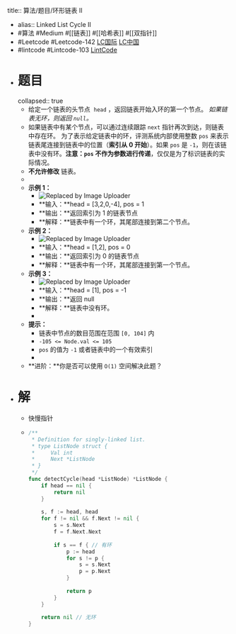 title:: 算法/题目/环形链表 II

- alias:: Linked List Cycle II
- #算法 #Medium #[[链表]] #[[哈希表]] #[[双指针]]
- #Leetcode #Leetcode-142 [LC国际](https://leetcode.com/problems/linked-list-cycle-ii/) [LC中国](https://leetcode-cn.com/problems/linked-list-cycle-ii/)
- #lintcode #Lintcode-103 [LintCode](https://www.lintcode.com/problem/103/)
- # 题目
  collapsed:: true
	- 给定一个链表的头节点  `head` ，返回链表开始入环的第一个节点。 *如果链表无环，则返回 `null`。*
	- 如果链表中有某个节点，可以通过连续跟踪 `next` 指针再次到达，则链表中存在环。 为了表示给定链表中的环，评测系统内部使用整数 `pos` 来表示链表尾连接到链表中的位置（**索引从 0 开始**）。如果 `pos` 是 `-1`，则在该链表中没有环。**注意：`pos` 不作为参数进行传递**，仅仅是为了标识链表的实际情况。
	- **不允许修改** 链表。
	-
	- **示例 1：**
		- ![Replaced by Image Uploader](https://vip2.loli.io/2022/08/09/vNadK2l1cFt7D6B.png)
		- **输入：**head = [3,2,0,-4], pos = 1
		- **输出：**返回索引为 1 的链表节点
		- **解释：**链表中有一个环，其尾部连接到第二个节点。
	- **示例 2：**
		- ![Replaced by Image Uploader](https://vip2.loli.io/2022/08/09/bCjc9DBeOYUz8X5.png)
		- **输入：**head = [1,2], pos = 0
		- **输出：**返回索引为 0 的链表节点
		- **解释：**链表中有一个环，其尾部连接到第一个节点。
	- **示例 3：**
		- ![Replaced by Image Uploader](https://vip2.loli.io/2022/08/09/APn3DmeJtlCpSxK.png)
		- **输入：**head = [1], pos = -1
		- **输出：**返回 null
		- **解释：**链表中没有环。
		-
	- **提示：**
		- 链表中节点的数目范围在范围 `[0, 104]` 内
		- `-105 <= Node.val <= 105`
		- `pos` 的值为 `-1` 或者链表中的一个有效索引
		-
	- **进阶：**你是否可以使用 `O(1)` 空间解决此题？
- # 解
	- 快慢指针
	- ```go
	  /**
	   * Definition for singly-linked list.
	   * type ListNode struct {
	   *     Val int
	   *     Next *ListNode
	   * }
	   */
	  func detectCycle(head *ListNode) *ListNode {
	      if head == nil {
	          return nil
	      }
	      
	      s, f := head, head
	      for f != nil && f.Next != nil {
	          s = s.Next
	          f = f.Next.Next
	          
	          if s == f { // 有环
	              p := head
	              for s != p {
	                  s = s.Next
	                  p = p.Next
	              }
	              
	              return p
	          }
	      }
	      
	      return nil // 无环
	  }
	  ```